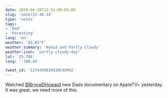 ```yaml
---
date: 2020-06-20T12:52:09-05:00
slug: 'note/12-40-33'
type: 'notes'
tags:
- 'Dad'
- 'Parenting'
lang: 'en'
weather: '82.83°F'
weather_summary: 'Humid and Partly Cloudy'
weather-icon: 'partly-cloudy-day'
lat: '25.786'
long: '-100.44'

tweet_id: '1274399636430548992'
---
```

Watched [@BryceDHoward](https://twitter.com/@BryceDHoward) new Dads documentary on AppleTV+ yesterday. It was great, we need more of this.   